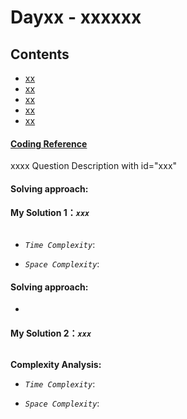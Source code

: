 # Dayxx - xxxxxx

## Contents
* [xx](#xxx)
* [xx](#)
* [xx](#)
* [xx](#)
* [xx](#)

#### [Coding Reference](https://programmercarl.com/0344.%E5%8F%8D%E8%BD%AC%E5%AD%97%E7%AC%A6%E4%B8%B2.html)

xxxx Question Description with id="xxx"


#### Solving approach:


#### My Solution 1：_`xxx`_
```python


```

- *`Time Complexity`*:

- *`Space Complexity`*:

#### Solving approach:
- 
#### My Solution 2：_`xxx`_
```python


```

**Complexity Analysis:**

- *`Time Complexity`*:

- *`Space Complexity`*:












